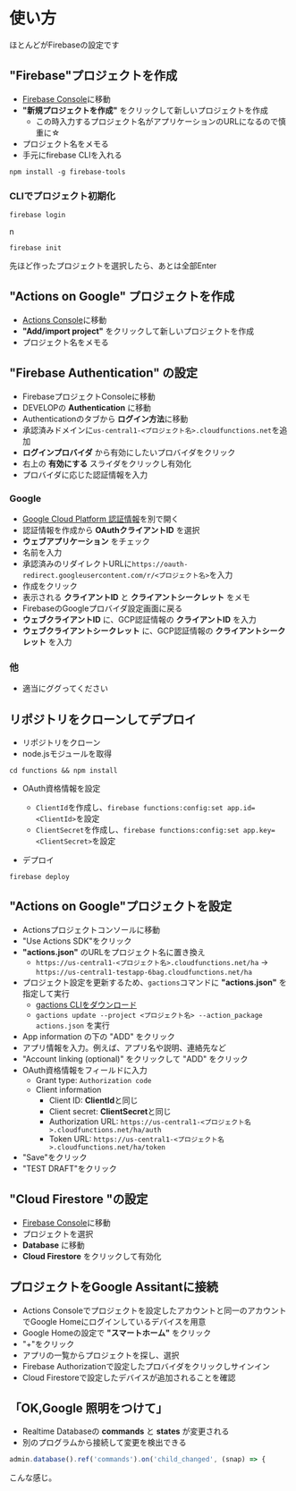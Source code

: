 # 使い方
ほとんどがFirebaseの設定です
## "Firebase"プロジェクトを作成
- [Firebase Console](https://console.firebase.google.com/)に移動
- **"新規プロジェクトを作成"** をクリックして新しいプロジェクトを作成
   - この時入力するプロジェクト名がアプリケーションのURLになるので慎重に☆
- プロジェクト名をメモる
- 手元にfirebase CLIを入れる
```
npm install -g firebase-tools
```
### CLIでプロジェクト初期化
```
firebase login
```
n

```
firebase init
```
先ほど作ったプロジェクトを選択したら、あとは全部Enter

## "Actions on Google" プロジェクトを作成
- [Actions Console](https://console.actions.google.com/)に移動
- **"Add/import project"** をクリックして新しいプロジェクトを作成
- プロジェクト名をメモる

## "Firebase Authentication" の設定
- FirebaseプロジェクトConsoleに移動
- DEVELOPの **Authentication** に移動
- Authenticationのタブから **ログイン方法**に移動
- 承認済みドメインに`us-central1-<プロジェクト名>.cloudfunctions.net`を追加
- **ログインプロバイダ** から有効にしたいプロバイダをクリック
- 右上の **有効にする** スライダをクリックし有効化
- プロバイダに応じた認証情報を入力

### Google
- [Google Cloud Platform 認証情報](https://console.cloud.google.com/apis/credentials)を別で開く
- 認証情報を作成から **OAuthクライアントID** を選択
- **ウェブアプリケーション** をチェック
- 名前を入力
- 承認済みのリダイレクトURLに`https://oauth-redirect.googleusercontent.com/r/<プロジェクト名>`を入力
- 作成をクリック
- 表示される **クライアントID** と **クライアントシークレット** をメモ
- FirebaseのGoogleプロバイダ設定画面に戻る
- **ウェブクライアントID** に、GCP認証情報の **クライアントID** を入力
- **ウェブクライアントシークレット** に、GCP認証情報の **クライアントシークレット** を入力

### 他
- 適当にググってください

## リポジトリをクローンしてデプロイ
- リポジトリをクローン
- node.jsモジュールを取得
```
cd functions && npm install
```
- OAuth資格情報を設定
    - `ClientId`を作成し、`firebase functions:config:set app.id=<ClientId>`を設定
    - `ClientSecret`を作成し、`firebase functions:config:set app.key=<ClientSecret>`を設定

- デプロイ
```
firebase deploy
```

## "Actions on Google"プロジェクトを設定
- Actionsプロジェクトコンソールに移動
- "Use Actions SDK"をクリック
- **"actions.json"** のURLをプロジェクト名に置き換え
    - `https://us-central1-<プロジェクト名>.cloudfunctions.net/ha` -> `https://us-central1-testapp-6bag.cloudfunctions.net/ha`
- プロジェクト設定を更新するため、`gactions`コマンドに **"actions.json"** を指定して実行
    - [gactions CLIをダウンロード](https://developers.google.com/actions/tools/gactions-cli)
    - `gactions update --project <プロジェクト名> --action_package actions.json` を実行
- App information の下の "ADD" をクリック
- アプリ情報を入力。例えば、アプリ名や説明、連絡先など
- "Account linking (optional)" をクリックして "ADD" をクリック
- OAuth資格情報をフィールドに入力
    - Grant type: `Authorization code`
    - Client information
        - Client ID: **ClientId**と同じ
        - Client secret: **ClientSecret**と同じ
        - Authorization URL: `https://us-central1-<プロジェクト名>.cloudfunctions.net/ha/auth`
        - Token URL: `https://us-central1-<プロジェクト名>.cloudfunctions.net/ha/token`
- "Save"をクリック
- "TEST DRAFT"をクリック

## "Cloud Firestore "の設定
- [Firebase Console](https://console.firebase.google.com/)に移動
- プロジェクトを選択
- **Database** に移動
- **Cloud Firestore** をクリックして有効化

## プロジェクトをGoogle Assitantに接続
- Actions Consoleでプロジェクトを設定したアカウントと同一のアカウントでGoogle Homeにログインしているデバイスを用意
- Google Homeの設定で **"スマートホーム"** をクリック
- "+"をクリック
- アプリの一覧からプロジェクトを探し、選択
- Firebase Authorizationで設定したプロバイダをクリックしサインイン
- Cloud Firestoreで設定したデバイスが追加されることを確認

## 「OK,Google 照明をつけて」
- Realtime Databaseの **commands** と **states** が変更される
- 別のプログラムから接続して変更を検出できる
``` node.js
admin.database().ref('commands').on('child_changed', (snap) => {
```
こんな感じ。
